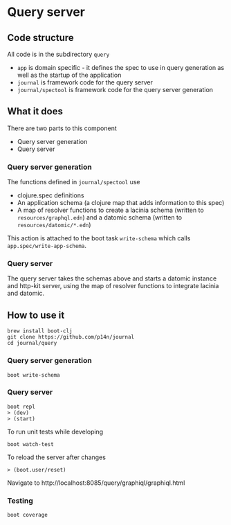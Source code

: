 # Query server

## Code structure

All code is in the subdirectory `query`

* `app` is domain specific - it defines the spec to use in query generation as well as the startup of the application
* `journal` is framework code for the query server
* `journal/spectool` is framework code for the query server generation

## What it does

There are two parts to this component
* Query server generation
* Query server

### Query server generation

The functions defined in `journal/spectool` use
* clojure.spec definitions
* An application schema (a clojure map that adds information to this spec)
* A map of resolver functions
to create a lacinia schema (written to `resources/graphql.edn`) and a datomic schema (written to `resources/datomic/*.edn`)

This action is attached to the boot task `write-schema` which calls `app.spec/write-app-schema`.

### Query server

The query server takes the schemas above and starts a datomic instance and http-kit server, using the map of resolver functions to integrate lacinia and datomic.

## How to use it

    brew install boot-clj
    git clone https://github.com/p14n/journal
    cd journal/query

### Query server generation

    boot write-schema

### Query server

    boot repl
    > (dev)
    > (start)

To run unit tests while developing

    boot watch-test

To reload the server after changes

    > (boot.user/reset)

Navigate to http://localhost:8085/query/graphiql/graphiql.html

### Testing

```
boot coverage
```
